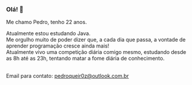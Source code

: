 ### Olá! 👋

Me chamo Pedro, tenho 22 anos.

Atualmente estou estudando Java.<br />
Me orgulho muito de poder dizer que, a cada dia que passa, a vontade de aprender programação cresce ainda mais!<br />
Atualmente vivo uma competição diária comigo mesmo, estudando desde as 8h até as 23h, tentando matar a fome diária de conhecimento.<br/><br/>


Email para contato: pedroqueir0z@outlook.com.br
